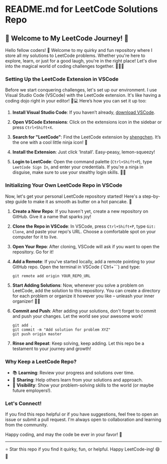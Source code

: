 
# README.md for LeetCode Solutions Repo

## 🚀 Welcome to My LeetCode Journey! 🌌

Hello fellow coders! 👋 Welcome to my quirky and fun repository where I store all my solutions to LeetCode problems. Whether you're here to explore, learn, or just for a good laugh, you're in the right place! Let's dive into the magical world of coding challenges together. 🧙‍♂️✨

### Setting Up the LeetCode Extension in VSCode

Before we start conquering challenges, let's set up our environment. I use Visual Studio Code (VSCode) with the LeetCode extension. It's like having a coding dojo right in your editor! 🥋💻 Here’s how you can set it up too:

1. **Install Visual Studio Code**: If you haven’t already, [download VSCode](https://code.visualstudio.com/).

2. **Open VSCode Extensions**: Click on the extensions icon in the sidebar or press `Ctrl+Shift+X`.

3. **Search for "LeetCode"**: Find the LeetCode extension by [shengchen](https://marketplace.visualstudio.com/items?itemName=shengchen.vscode-leetcode). It’s the one with a cool little ninja icon! 🥷

4. **Install the Extension**: Just click 'Install'. Easy-peasy, lemon-squeezy!

5. **Login to LeetCode**: Open the command palette (`Ctrl+Shift+P`), type `LeetCode Sign In`, and enter your credentials. If you're a ninja in disguise, make sure to use your stealthy login skills. 🐱‍👤

### Initializing Your Own LeetCode Repo in VSCode

Now, let's get your personal LeetCode repository started! Here's a step-by-step guide to make it as smooth as butter on a hot pancake. 🥞

1. **Create a New Repo**: If you haven't yet, create a new repository on GitHub. Give it a name that sparks joy!

2. **Clone the Repo in VSCode**: In VSCode, press `Ctrl+Shift+P`, type `Git: Clone`, and paste your repo's URL. Choose a comfortable spot on your computer for it to live.

3. **Open Your Repo**: After cloning, VSCode will ask if you want to open the repository. Go for it!

4. **Add a Remote**: If you've started locally, add a remote pointing to your GitHub repo. Open the terminal in VSCode (`Ctrl+```) and type:
   ```
   git remote add origin YOUR_REPO_URL
   ```

5. **Start Adding Solutions**: Now, whenever you solve a problem on LeetCode, add the solution to this repository. You can create a directory for each problem or organize it however you like – unleash your inner organizer! 📁✨

6. **Commit and Push**: After adding your solutions, don't forget to commit and push your changes. Let the world see your awesome work!
   ```
   git add .
   git commit -m "Add solution for problem XYZ"
   git push origin master
   ```

7. **Rinse and Repeat**: Keep solving, keep adding. Let this repo be a testament to your journey and growth!

### Why Keep a LeetCode Repo?

- 📚 **Learning**: Review your progress and solutions over time.
- 🤝 **Sharing**: Help others learn from your solutions and approach.
- 👀 **Visibility**: Show your problem-solving skills to the world (or maybe future employers!).

### Let's Connect!

If you find this repo helpful or if you have suggestions, feel free to open an issue or submit a pull request. I'm always open to collaboration and learning from the community.

Happy coding, and may the code be ever in your favor! 🌟

---

⭐ Star this repo if you find it quirky, fun, or helpful. Happy LeetCode-ing! 😄🎉
